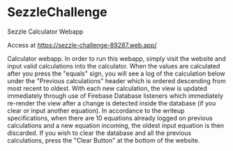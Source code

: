 # SezzleChallenge
Sezzle Calculator Webapp

Access at https://sezzle-challenge-89287.web.app/

Calculator webapp. In order to run this webapp, simply visit the website and input valid calculations into the calculator. 
When the values are calculated after you press the "equals" sign, you will see a log of the calculation below under the 
"Previous calculations" header which is ordered descending from most recent to oldest. With each new calculation, the view is
updated immediately through use of Firebase Database listeners which immediately re-render the view after a change is detected
inside the database (if you clear or input another equation). In accordance to the writeup specifications, when there are 10 
equations already logged on previous calculations and a new equation incoming, the oldest input equation is then discarded. 
If you wish to clear the database and all the previous calculations, press the "Clear Button" at the bottom of the website. 
